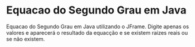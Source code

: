 # Equacao do Segundo Grau em Java
 Equacao do Segundo Grau em Java utilizando o JFrame. Digite apenas os valores e aparecerá o resultado da equacção e se existem raizes reais ou se não existem. 
